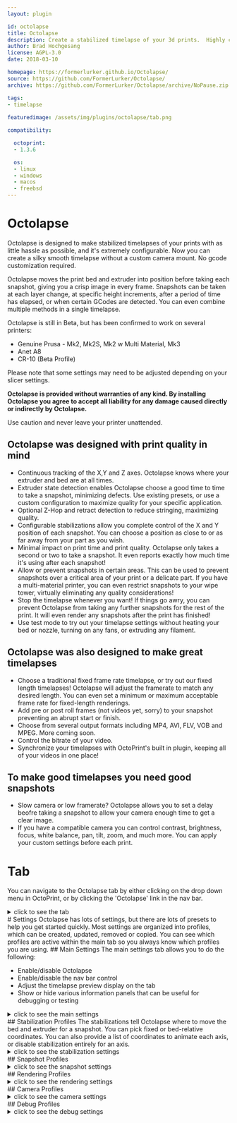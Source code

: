 ```yaml
---
layout: plugin

id: octolapse
title: Octolapse
description: Create a stabilized timelapse of your 3d prints.  Highly customizable, loads of presets, lots of fun.
author: Brad Hochgesang
license: AGPL-3.0
date: 2018-03-10

homepage: https://formerlurker.github.io/Octolapse/
source: https://github.com/FormerLurker/Octolapse/
archive: https://github.com/FormerLurker/Octolapse/archive/NoPause.zip

tags:
- timelapse
 
featuredimage: /assets/img/plugins/octolapse/tab.png

compatibility:

  octoprint:
  - 1.3.6

  os:
  - linux
  - windows
  - macos
  - freebsd
---
```


# Octolapse
Octolapse is designed to make stabilized timelapses of your prints with as little hassle as possible, and it's extremely configurable.  Now you can create a silky smooth timelapse without a custom camera mount.  No gcode customization required.

Octolapse moves the print bed and extruder into position before taking each snapshot, giving you a crisp image in every frame.  Snapshots can be taken at each layer change, at specific height increments, after a period of time has elapsed, or when certain GCodes are detected.  You can even combine multiple methods in a single timelapse.

Octolapse is still in Beta, but has been confirmed to work on several printers:

*  Genuine Prusa - Mk2, Mk2S, Mk2 w Multi Material, Mk3
*  Anet A8
*  CR-10 (Beta Profile)

Please note that some settings may need to be adjusted depending on your slicer settings.   

**Octolapse is provided without warranties of any kind.  By installing Octolapse you agree to accept all liability for any damage caused directly or indirectly by Octolapse.**  

Use caution and never leave your printer unattended.

## Octolapse was designed with print quality in mind
* Continuous tracking of the X,Y and Z axes.  Octolapse knows where your extruder and bed are at all times.
* Extruder state detection enables Octolapse choose a good time to time to take a snapshot, minimizing defects.  Use existing presets, or use a custom configuration to maximize quality for your specific application.
* Optional Z-Hop and retract detection to reduce stringing, maximizing quality.
* Configurable stabilizations allow you complete control of the X and Y position of each snapshot.  You can choose a position as close to or as far away from your part as you wish.
* Minimal impact on print time and print quality.  Octolapse only takes a second or two to take a snapshot.  It even reports exactly how much time it's using after each snapshot!
* Allow or prevent snapshots in certain areas.  This can be used to prevent snapshots over a critical area of your print or a delicate part.  If you have a multi-material printer, you can even restrict snapshots to your wipe tower, virtually eliminating any quality considerations!
* Stop the timelapse whenever you want!  If things go awry, you can prevent Octolapse from taking any further snapshots for the rest of the print.  It will even render any snapshots after the print has finished!
* Use test mode to try out your timelapse settings without heating your bed or nozzle, turning on any fans, or extruding any filament. 
## Octolapse was also designed to make great timelapses
* Choose a traditional fixed frame rate timelapse, or try out our fixed length timelapses!  Octolapse will adjust the framerate to match any desired length.  You can even set a minimum or maximum acceptable frame rate for fixed-length renderings.
* Add pre or post roll frames (not videos yet, sorry) to your snapshot preventing an abrupt start or finish.
* Choose from several output formats including MP4, AVI, FLV, VOB and MPEG.  More coming soon.
* Control the bitrate of your video.
* Synchronize your timelapses with OctoPrint's built in plugin, keeping all of your videos in one place!
## To make good timelapses you need good snapshots
* Slow camera or low framerate?  Octolapse allows you to set a delay beofre taking a snapshot to allow your camera enough time to get a clear image.
* If you have a compatible camera you can control contrast, brightness, focus, white balance, pan, tilt, zoom, and much more.  You can apply your custom settings before each print.
# Tab
You can navigate to the Octolapse tab by either clicking on the drop down menu in OctoPrint, or by clicking the 'Octolapse' link in the nav bar.
<details>
	<summary>click to see the tab</summary>
	<img src="/assets/img/plugins/octolapse/tab.jpg" alt="Octolapse Tab"/>
</details>
# Settings
Octolapse has lots of settings, but there are lots of presets to help you get started quickly.  Most settings are organized into profiles, which can be created, updated, removed or copied.  You can see which profiles are active within the main tab so you always know which profiles you are using. 
## Main Settings
The main settings tab allows you to do the following:

* Enable/disable Octolapse
* Enable/disable the nav bar control
* Adjust the timelapse preview display on the tab
* Show or hide various information panels that can be useful for debugging or testing
<details>
	<summary>click to see the main settings</summary>
	<img src="/assets/img/plugins/octolapse/settings_main.jpg" alt="Main Settings"/>
</details>
## Stabilization Profiles
The stabilizations tell Octolapse where to move the bed and extruder for a snapshot.  You can pick fixed or bed-relative coordinates.  You can also provide a list of coordinates to animate each axis, or disable stabilization entirely for an axis.
<details>
<summary>click to see the stabilization settings</summary>
<img src="/assets/img/plugins/octolapse/settings_stabilizations.jpg" alt="Main Settings"/>
</details>
## Snapshot Profiles
<details>
	<summary>click to see the snapshot settings</summary>
	<img src="/assets/img/plugins/octolapse/settings_snapshots.jpg" alt="Snapshot Settings"/>
</details>
## Rendering Profiles
<details>
	<summary>click to see the rendering settings</summary>
	<img src="/assets/img/plugins/octolapse/settings_rendering.jpg" alt="Rendering Settings"/>
</details>
## Camera Profiles
<details>
	<summary>click to see the camera settings</summary>
	<img src="/assets/img/plugins/octolapse/settings_camera.jpg" alt="Camera Settings"/>
</details>
## Debug Profiles
<details>
	<summary>click to see the debug settings</summary>
	<img src="/assets/img/plugins/octolapse/settings_debug.jpg" alt="Debug Settings"/>
</details>

